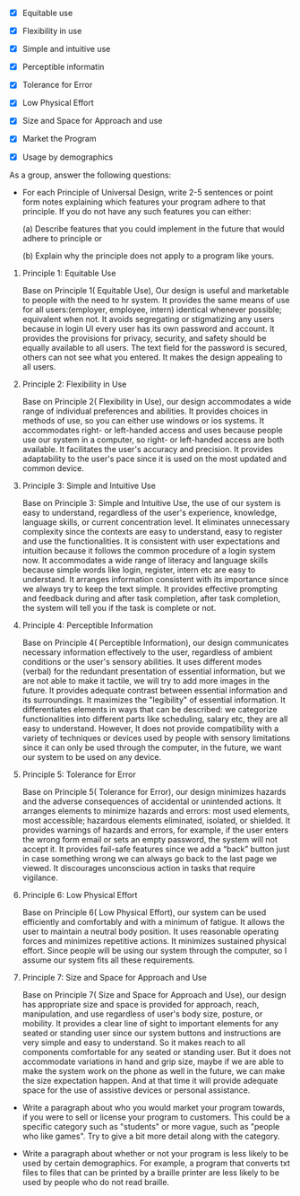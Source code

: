 - [x] Equitable use
- [x] Flexibility in use
- [x] Simple and intuitive use
- [x] Perceptible informatin
- [x] Tolerance for Error
- [x] Low Physical Effort
- [x] Size and Space for Approach and use
- [x] Market the Program
- [x] Usage by demographics



As a group, answer the following questions:

- For each Principle of Universal Design, write 2-5 sentences or point form notes explaining which features your program adhere to that principle. If you do not have any such features you can either:

    (a) Describe features that you could implement in the future that would adhere to principle or

    (b) Explain why the principle does not apply to a program like yours.
1. Principle 1: Equitable Use

   Base on Principle 1( Equitable Use), Our design is useful and marketable to people with the need to hr system. It provides the same means of use for all users:(employer, employee, intern) identical whenever possible; equivalent when not. It avoids segregating or stigmatizing any users because in login UI every user has its own password and account. It provides the provisions for privacy, security, and safety should be equally available to all users. The text field for the password is secured, others can not see what you entered. It makes the design appealing to all users.


2. Principle 2: Flexibility in Use

   Base on Principle 2( Flexibility in Use), our design accommodates a wide range of individual preferences and abilities. It provides choices in methods of use, so you can either use windows or ios systems. It accommodates right- or left-handed access and uses because people use our system in a computer, so right- or left-handed access are both available. It facilitates the user's accuracy and precision. It provides adaptability to the user's pace since it is used on the most updated and common device.


3. Principle 3: Simple and Intuitive Use

   Base on Principle 3: Simple and Intuitive Use, the use of our system is easy to understand, regardless of the user's experience, knowledge, language skills, or current concentration level. It eliminates unnecessary complexity since the contexts are easy to understand, easy to register and use the functionalities. It is consistent with user expectations and intuition because it follows the common procedure of a login system now. It accommodates a wide range of literacy and language skills because simple words like login, register, intern etc are easy to understand. It arranges information consistent with its importance since we always try to keep the text simple. It provides effective prompting and feedback during and after task completion, after task completion, the system will tell you if the task is complete or not.


4. Principle 4: Perceptible Information

   Base on Principle 4( Perceptible Information), our design communicates necessary information effectively to the user, regardless of ambient conditions or the user's sensory abilities. It uses different modes (verbal) for the redundant presentation of essential information, but we are not able to make it tactile, we will try to add more images in the future. It provides adequate contrast between essential information and its surroundings. It maximizes the "legibility" of essential information. It differentiates elements in ways that can be described: we categorize functionalities into different parts like scheduling, salary etc, they are all easy to understand. However, It does not provide compatibility with a variety of techniques or devices used by people with sensory limitations since it can only be used through the computer, in the future, we want our system to be used on any device.


5. Principle 5: Tolerance for Error

   Base on Principle 5( Tolerance for Error), our design minimizes hazards and the adverse consequences of accidental or unintended actions. It arranges elements to minimize hazards and errors: most used elements, most accessible; hazardous elements eliminated, isolated, or shielded. It provides warnings of hazards and errors, for example, if the user enters the wrong form email or sets an empty password, the system will not accept it. It provides fail-safe features since we add a “back” button just in case something wrong we can always go back to the last page we viewed. It discourages unconscious action in tasks that require vigilance.


6. Principle 6: Low Physical Effort

   Base on Principle 6( Low Physical Effort), our system can be used efficiently and comfortably and with a minimum of fatigue. It allows the user to maintain a neutral body position. It uses reasonable operating forces and minimizes repetitive actions. It minimizes sustained physical effort. Since people will be using our system through the computer, so I assume our system fits all these requirements.


7. Principle 7: Size and Space for Approach and Use

   Base on Principle 7( Size and Space for Approach and Use), our design has appropriate size and space is provided for approach, reach, manipulation, and use regardless of user's body size, posture, or mobility. It provides a clear line of sight to important elements for any seated or standing user since our system buttons and instructions are very simple and easy to understand. So it makes reach to all components comfortable for any seated or standing user. But it does not accommodate variations in hand and grip size, maybe if we are able to make the system work on the phone as well in the future, we can make the size expectation happen.  And at that time it will provide adequate space for the use of assistive devices or personal assistance.


- Write a paragraph about who you would market your program towards, if you were to sell or license your program to customers. This could be a specific category such as "students" or more vague, such as "people who like games". Try to give a bit more detail along with the category.


- Write a paragraph about whether or not your program is less likely to be used by certain demographics. For example, a program that converts txt files to files that can be printed by a braille printer are less likely to be used by people who do not read braille.